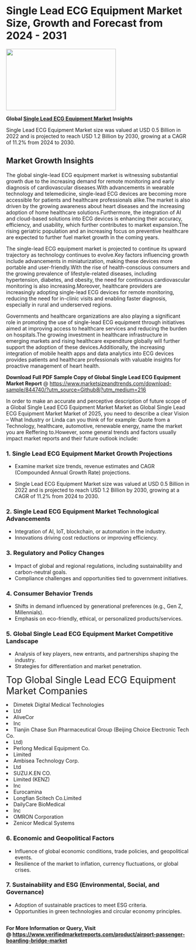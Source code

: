 <H1>Single Lead ECG Equipment Market Size, Growth and Forecast from 2024 - 2031</H1><img class="aligncenter size-medium wp-image-584254" src="https://thirdeyenews.in/wp-content/uploads/2024/09/Global-Market-Research-300x168.jpeg" alt="" width="300" height="168" /><p><strong>Global&nbsp;<a href="https://www.marketsizeandtrends.com/download-sample/844740/?utm_source=Github8j?utm_medium=216">Single Lead ECG Equipment Market</a> Insights</strong></p><p>Single Lead ECG Equipment Market size was valued at USD 0.5 Billion in 2022 and is projected to reach USD 1.2 Billion by 2030, growing at a CAGR of 11.2% from 2024 to 2030.</p><p><h2>Market Growth Insights</h2> <p>The global single-lead ECG equipment market is witnessing substantial growth due to the increasing demand for remote monitoring and early diagnosis of cardiovascular diseases.With advancements in wearable technology and telemedicine, single-lead ECG devices are becoming more accessible for patients and healthcare professionals alike.The market is also driven by the growing awareness about heart diseases and the increasing adoption of home healthcare solutions.Furthermore, the integration of AI and cloud-based solutions into ECG devices is enhancing their accuracy, efficiency, and usability, which further contributes to market expansion.The rising geriatric population and an increasing focus on preventive healthcare are expected to further fuel market growth in the coming years.</p> <p>The single-lead ECG equipment market is projected to continue its upward trajectory as technology continues to evolve.Key factors influencing growth include advancements in miniaturization, making these devices more portable and user-friendly.With the rise of health-conscious consumers and the growing prevalence of lifestyle-related diseases, including hypertension, diabetes, and obesity, the need for continuous cardiovascular monitoring is also increasing.Moreover, healthcare providers are increasingly adopting single-lead ECG devices for remote monitoring, reducing the need for in-clinic visits and enabling faster diagnosis, especially in rural and underserved regions.</p> <p>Governments and healthcare organizations are also playing a significant role in promoting the use of single-lead ECG equipment through initiatives aimed at improving access to healthcare services and reducing the burden on hospitals.The growing investment in healthcare infrastructure in emerging markets and rising healthcare expenditure globally will further support the adoption of these devices.Additionally, the increasing integration of mobile health apps and data analytics into ECG devices provides patients and healthcare professionals with valuable insights for proactive management of heart health.</p> <p><span class=""><strong>Download Full PDF Sample Copy of Global Single Lead ECG Equipment Market Report</strong> @ <a href="https://www.marketsizeandtrends.com/download-sample/844740/?utm_source=Github8j?utm_medium=216" target="_blank">https://www.marketsizeandtrends.com/download-sample/844740/?utm_source=Github8j?utm_medium=216</a></span></p><p>In order to make an accurate and perceptive description of future scope of a Global&nbsp;Single Lead ECG Equipment Market Market as Global&nbsp;Single Lead ECG Equipment Market Market of 2025, you need to describe a clear Vision &ndash; What Industry or Linda can you think of for example: Quote from a Technology, healthcare, automotive, renewable energy, name the market you are Reffering to.However, some general trends and factors usually impact market reports and their future outlook include:</p><h3>1.&nbsp;<strong>Single Lead ECG Equipment Market Growth Projections</strong></h3><ul><li>Examine market size trends, revenue estimates and CAGR (Compounded Annual Growth Rate) projections.</li><li><p>Single Lead ECG Equipment Market size was valued at USD 0.5 Billion in 2022 and is projected to reach USD 1.2 Billion by 2030, growing at a CAGR of 11.2% from 2024 to 2030.</p></li></ul><h3>2.&nbsp;<strong>Single Lead ECG Equipment Market Technological Advancements</strong></h3><ul><li>Integration of AI, IoT, blockchain, or automation in the industry.</li><li>Innovations driving cost reductions or improving efficiency.</li></ul><h3>3.&nbsp;<strong>Regulatory and Policy Changes</strong></h3><ul><li>Impact of global and regional regulations, including sustainability and carbon-neutral goals.</li><li>Compliance challenges and opportunities tied to government initiatives.</li></ul><h3>4.&nbsp;<strong>Consumer Behavior Trends</strong></h3><ul><li>Shifts in demand influenced by generational preferences (e.g., Gen Z, Millennials).</li><li>Emphasis on eco-friendly, ethical, or personalized products/services.</li></ul><h3>5.&nbsp;<strong>Global Single Lead ECG Equipment Market Competitive Landscape</strong></h3><ul><li>Analysis of key players, new entrants, and partnerships shaping the industry.</li><li>Strategies for differentiation and market penetration.</li></ul><p data-pm-slice="1 1 []"><span style="color: inherit; font-family: inherit; font-size: 25px;">Top Global Single Lead ECG Equipment Market Companies</span></p><div class="" data-test-id=""><p><li>Dimetek Digital Medical Technologies</li><li> Ltd</li><li> AliveCor</li><li> Inc</li><li> Tianjin Chase Sun Pharmaceutical Group (Beijing Choice Electronic Tech Co.</li><li> Ltd)</li><li> Perlong Medical Equipment Co.</li><li> Limited</li><li> Ambisea Technology Corp.</li><li> Ltd</li><li> SUZU.K.EN CO.</li><li> Limited (KENZ)</li><li> Inc</li><li> Eurocamina</li><li> Longfian Scitech Co.Limited</li><li> DailyCare BioMedical</li><li> Inc</li><li> OMRON Corporation</li><li> Zenicor Medical Systems</li></p></div><h3>6.&nbsp;<strong>Economic and Geopolitical Factors</strong></h3><ul><li>Influence of global economic conditions, trade policies, and geopolitical events.</li><li>Resilience of the market to inflation, currency fluctuations, or global crises.</li></ul><h3>7.&nbsp;<strong>Sustainability and ESG (Environmental, Social, and Governance)</strong></h3><ul><li>Adoption of sustainable practices to meet ESG criteria.</li><li>Opportunities in green technologies and circular economy principles.</li></ul><h2><strong style="font-size: 14px;">For More Information or Query, Visit @&nbsp;</strong><a style="background-color: #ffffff; font-size: 14px;" href="https://www.marketsizeandtrends.com/report/single-lead-ecg-equipment-market/" target="_blank">https://www.verifiedmarketreports.com/product/airport-passenger-boarding-bridge-market</a></h2>